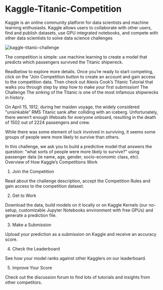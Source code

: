 # Kaggle-Titanic-Competition
Kaggle is an online community platform for data scientists and machine learning enthusiasts. Kaggle allows users to collaborate with other users, find and publish datasets, use GPU integrated notebooks, and compete with other data scientists to solve data science challenges

![kaggle-titanic-challenge](https://user-images.githubusercontent.com/99650506/208014452-4a7af38f-f9d4-4c4b-b686-0ee5ffa2ffae.jpg)

The competition is simple: use machine learning to create a model that predicts which passengers survived the Titanic shipwreck.

Readbelow to explore more details. Once you’re ready to start competing, click on the "Join Competition button to create an account and gain access to the competition data. Then check out Alexis Cook’s Titanic Tutorial that walks you through step by step how to make your first submission!
The Challenge
The sinking of the Titanic is one of the most infamous shipwrecks in history.

On April 15, 1912, during her maiden voyage, the widely considered “unsinkable” RMS Titanic sank after colliding with an iceberg. Unfortunately, there weren’t enough lifeboats for everyone onboard, resulting in the death of 1502 out of 2224 passengers and crew.

While there was some element of luck involved in surviving, it seems some groups of people were more likely to survive than others.

In this challenge, we ask you to build a predictive model that answers the question: “what sorts of people were more likely to survive?” using passenger data (ie name, age, gender, socio-economic class, etc).
Overview of How Kaggle’s Competitions Work

1. Join the Competition

Read about the challenge description, accept the Competition Rules and gain access to the competition dataset.

2. Get to Work

Download the data, build models on it locally or on Kaggle Kernels (our no-setup, customizable Jupyter Notebooks environment with free GPUs) and generate a prediction file.

3. Make a Submission

Upload your prediction as a submission on Kaggle and receive an accuracy score.

4. Check the Leaderboard

See how your model ranks against other Kagglers on our leaderboard.

5. Improve Your Score

Check out the discussion forum to find lots of tutorials and insights from other competitors.
